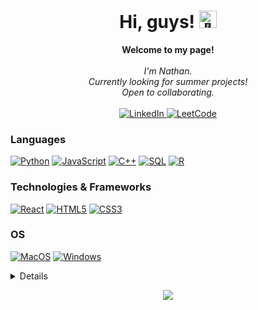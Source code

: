 <h1 align="center">Hi, guys! <img src="https://raw.githubusercontent.com/MartinHeinz/MartinHeinz/master/wave.gif" width="28px" alt="👋"></h1>

<p align="center">
    <b>Welcome to my page!</b><br><br>
    <i>
        I'm Nathan.<br>
        Currently looking for summer projects!<br>
        Open to collaborating.<br>
    </i><br>
    <a href="https://www.linkedin.com/in/nathan-fleet-555897217/">
        <img src="https://img.shields.io/badge/LinkedIn-blue?style=flat-square&logo=linkedin" alt="LinkedIn">
    </a>
    <a href="https://leetcode.com/nfleet/">
        <img src="https://img.shields.io/badge/LeetCode-blue?style=flat-square&logo=LeetCode" alt="LeetCode">
    </a>
</p>

### Languages
[![Python](https://img.shields.io/badge/python-black?style=for-the-badge&logo=python)](https://github.com/nathanfleet)
[![JavaScript](https://img.shields.io/badge/javascript-black?style=for-the-badge&logo=javascript)](https://github.com/nathanfleet)
[![C++](https://img.shields.io/badge/c++-black?style=for-the-badge&logo=cplusplus)](https://github.com/nathanfleet)
[![SQL](https://img.shields.io/badge/sql-black?style=for-the-badge&logo=mysql)](https://github.com/nathanfleet)
[![R](https://img.shields.io/badge/R-black?style=for-the-badge&logo=R)](https://github.com/nathanfleet)

### Technologies & Frameworks
[![React](https://img.shields.io/badge/react-black?style=for-the-badge&logo=react)](https://github.com/nathanfleet)
[![HTML5](https://img.shields.io/badge/html5-black?style=for-the-badge&logo=html5)](https://github.com/nathanfleet)
[![CSS3](https://img.shields.io/badge/css3-black?style=for-the-badge&logo=css3)](https://github.com/nathanfleet)

### OS
[![MacOS](https://img.shields.io/badge/MacOS-black?style=for-the-badge&logo=Apple)](https://github.com/nathanfleet)
[![Windows](https://img.shields.io/badge/Windows-black?style=for-the-badge&logo=Windows)](https://github.com/nathanfleet)


<details>
<p align="center">
  <a href="https://github.com/nathanfleet">
    <img src="http://github-profile-summary-cards.vercel.app/api/cards/profile-details?username=nathanfleet&theme=transparent" />
  </a>
  <a href="https://github.com/nathanfleet">
    <img src="https://github-readme-streak-stats.herokuapp.com/?user=nathanfleet&hide_border=true&card_width=338&theme=transparent" />
  </a>
  <a href="https://github.com/nathanfleet">
    <img src="http://github-profile-summary-cards.vercel.app/api/cards/stats?username=nathanfleet&theme=transparent" />
  </a>
  <a href="https://github.com/nathanfleet">
    <img src="https://github-readme-stats.vercel.app/api/top-langs/?username=nathanfleet&langs_count=10&exclude_repo=&hide=jupyter%20notebook,vim%20script,cmake,makefile,batchfile,emacs%20lisp,css,html&layout=default&card_width=699&hide_border=true&theme=transparent" />
  </a>
</p>
</details>

<p align="center">
  <a href="https://github.com/nathanfleet">
    <img src="https://komarev.com/ghpvc/?username=nathanfleet&color=blue&style=flat)" />
  </a>
</p>
<!--

- 🔭 I’m currently working on ...
- 🌱 I’m currently learning ...
- 👯 I’m looking to collaborate on ...
- 🤔 I’m looking for help with ...
- 💬 Ask me about ...
- 📫 How to reach me: ...
- 😄 Pronouns: ...
- ⚡ Fun fact: ...
-->
